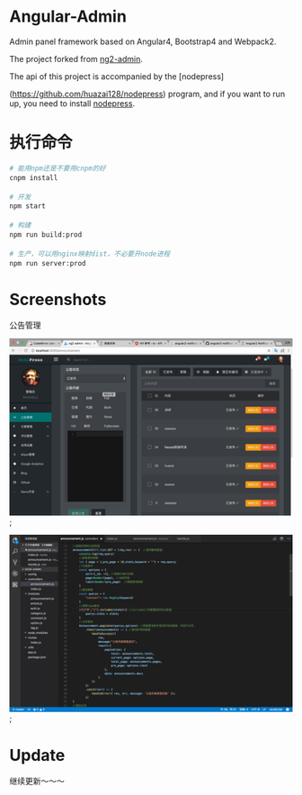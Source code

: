 
# Angular-Admin
Admin panel framework based on Angular4, Bootstrap4 and Webpack2.

The project forked from [ng2-admin](https://akveo.github.io/ng2-admin/).

The api of this project is accompanied by the [nodepress]

(https://github.com/huazai128/nodepress) program, and if you want to run up, you need to 
install [nodepress](https://github.com/huazai128/nodepress).

# 执行命令
```bash
# 能用npm还是不要用cnpm的好
cnpm install

# 开发
npm start

# 构建
npm run build:prod

# 生产，可以用nginx映射dist，不必要开node进程
npm run server:prod
```


# Screenshots
 
 公告管理
  
 ![](https://github.com/huazai128/ng2-admin-blog/blob/master/src/assets/img/index01.jpeg);
 
 
 ![](https://github.com/huazai128/ng2-admin-blog/blob/master/src/assets/img/index02.jpeg);
 
 
 
# Update
  
  继续更新～～～
 
 
 
 
 
 



